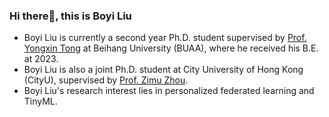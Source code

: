 ### Hi there👋, this is Boyi Liu

+ Boyi Liu is currently a second year Ph.D. student supervised by <a href="https://yongxintong.github.io/">Prof. Yongxin Tong</a> at Beihang University (BUAA), where he received his B.E. at 2023. 
+ Boyi Liu is also a joint Ph.D. student at City University of Hong Kong (CityU), supervised by <a href='https://zhouzimu.github.io/'>Prof. Zimu Zhou</a>.
+ Boyi Liu's research interest lies in personalized federated learning and TinyML.
